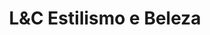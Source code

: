 ---
title: "L&C Estilismo e Beleza"
url: /santiago-de-compostela/lyc-estilismo-e-beleza/
shop: peluquería
---